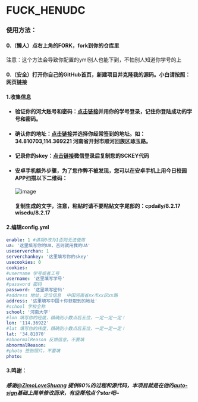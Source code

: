 # FUCK_HENUDC

### 使用方法：

#### 0.（懒人）点右上角的FORK，fork到你的仓库里

注意：这个方法会导致你配置的yml别人也能下到，不怕别人知道你学号的上

#### 0.（安全）打开你自己的GitHub首页，新建项目并克隆我的源码。小白请按照：网页链接

#### 1.收集信息

- #### 验证你的河大账号和密码：[点击链接](https://ids.henu.edu.cn)并用你的学号登录，记住你登陆成功的学号和密码。

- #### 确认你的地址：[点击链接](https://lbs.qq.com/tool/getpoint/index.html)并选择你经常签到的地址。如：34.810703,114.369221 河南省开封市顺河回族区琢玉路。

- #### 记录你的skey：[点击链接](http://sc.ftqq.com/?c=code)微信登录后复制您的SCKEY代码

- #### 安卓手机额外步骤，为了您作弊不被发现，您可以在安卓手机上用今日校园APP扫描以下二维码：

  ![image](./pic/qrcode.png)

  #### 复制生成的文字，注意，粘贴时请不要粘贴文字尾部的：cpdaily/8.2.17 wisedu/8.2.17

#### 2.编辑config.yml

```yaml
enable: 1 #请将0改为1否则无法使用
ua: '这里填写你的UA，否则就用我的UA'
useserverchan: 1
serverchankey: '这里填写你的skey'
usecookies: 0
cookies: 
#username 学号或者工号
username: '这里填写学号'
#password 密码
password: '这里填写密码'
#address 地址，定位信息  中国河南省xx市xx区xx路
address: '这里填写中国＋你获取到的地址'
#school 学校全称
school: '河南大学'
#lon 填写你的经度，精确到小数点后五位，一定一定一定！
lon: '114.36922'
#lat 填写你的纬度，精确到小数点后五位，一定一定一定！
lat: '34.81070'
#abnormalReason 反馈信息，不要填
abnormalReason:
#photo 签到照片，不要填
photo:
```

#### 3.鸣谢：

##### 感谢[@ZimoLoveShuang](https://github.com/ZimoLoveShuang) 提供80%的过程和源代码，本项目就是在他的[auto-sign](https://github.com/ZimoLoveShuang/auto-sign)基础上简单修改而来，有空帮他点个star吧~
